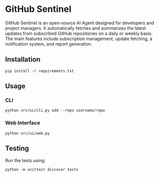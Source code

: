 # GitHub Sentinel

GitHub Sentinel is an open-source AI Agent designed for developers and project managers. It automatically fetches and summarizes the latest updates from subscribed GitHub repositories on a daily or weekly basis. The main features include subscription management, update fetching, a notification system, and report generation.

## Installation

```
pip install -r requirements.txt
```

## Usage

### CLI

```
python src/ui/cli.py add --repo username/repo
```

### Web Interface

```
python src/ui/web.py
```

## Testing

Run the tests using:

```
python -m unittest discover tests
```
